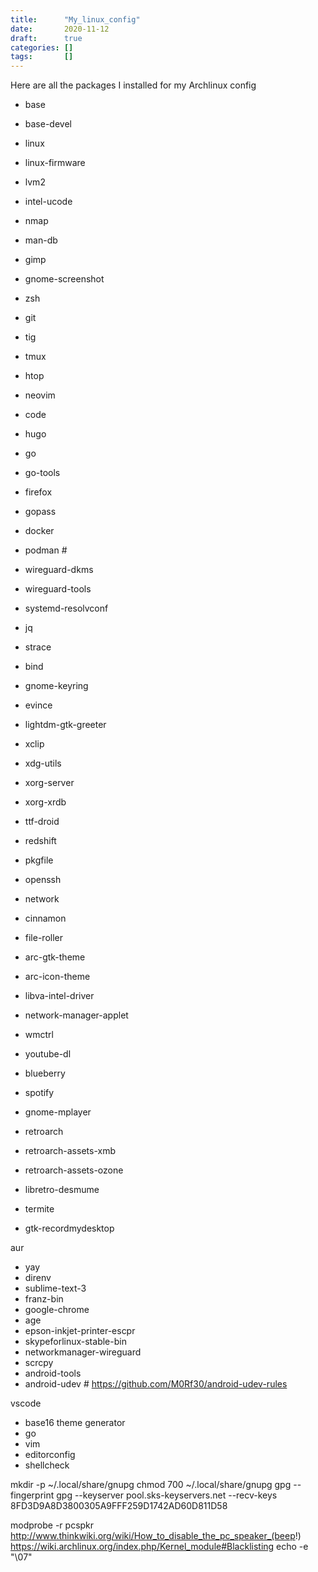 ```yaml
---
title:      "My_linux_config"
date:       2020-11-12
draft:      true
categories: []
tags:       []
---
```


Here are all the packages I installed for my Archlinux config


- base
- base-devel
- linux
- linux-firmware
- lvm2
- intel-ucode
- nmap
- man-db
- gimp
- gnome-screenshot

- zsh
- git
- tig
- tmux
- htop
- neovim
- code
- hugo
- go
- go-tools
- firefox
- gopass
- docker
- podman #
- wireguard-dkms
- wireguard-tools
- systemd-resolvconf
- jq
- strace
- bind
- gnome-keyring
- evince

- lightdm-gtk-greeter
- xclip
- xdg-utils
- xorg-server
- xorg-xrdb
- ttf-droid
- redshift
- pkgfile
- openssh
- network
- cinnamon
- file-roller
- arc-gtk-theme
- arc-icon-theme
- libva-intel-driver

- network-manager-applet
- wmctrl
- youtube-dl
- blueberry
- spotify
- gnome-mplayer

- retroarch
- retroarch-assets-xmb
- retroarch-assets-ozone
- libretro-desmume
- termite
- gtk-recordmydesktop



aur
- yay
- direnv
- sublime-text-3
- franz-bin
- google-chrome
- age
- epson-inkjet-printer-escpr
- skypeforlinux-stable-bin
- networkmanager-wireguard
- scrcpy
- android-tools
- android-udev # https://github.com/M0Rf30/android-udev-rules

vscode
- base16 theme generator
- go
- vim
- editorconfig
- shellcheck



mkdir -p ~/.local/share/gnupg
chmod 700 ~/.local/share/gnupg
gpg --fingerprint
gpg --keyserver pool.sks-keyservers.net --recv-keys 8FD3D9A8D3800305A9FFF259D1742AD60D811D58

modprobe -r pcspkr
http://www.thinkwiki.org/wiki/How_to_disable_the_pc_speaker_(beep!)
https://wiki.archlinux.org/index.php/Kernel_module#Blacklisting
echo -e "\07"
